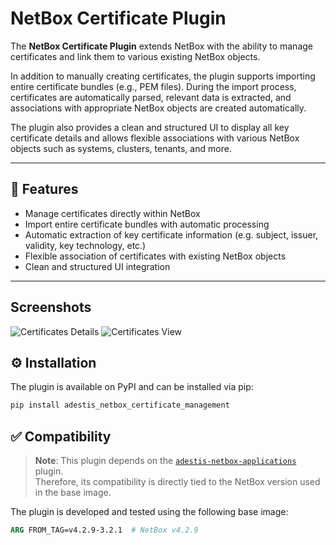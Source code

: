 # NetBox Certificate Plugin

The **NetBox Certificate Plugin** extends NetBox with the ability to manage certificates and link them to various existing NetBox objects.

In addition to manually creating certificates, the plugin supports importing entire certificate bundles (e.g., PEM files). During the import process, certificates are automatically parsed, relevant data is extracted, and associations with appropriate NetBox objects are created automatically.

The plugin also provides a clean and structured UI to display all key certificate details and allows flexible associations with various NetBox objects such as systems, clusters, tenants, and more.

---

## 🚀 Features

- Manage certificates directly within NetBox
- Import entire certificate bundles with automatic processing
- Automatic extraction of key certificate information (e.g. subject, issuer, validity, key technology, etc.)
- Flexible association of certificates with existing NetBox objects
- Clean and structured UI integration

---
## Screenshots

![Certificates Details](./certificate/img01.png)
![Certificates View](./certificate/img02.png)

## ⚙️ Installation

The plugin is available on PyPI and can be installed via pip:

```bash
pip install adestis_netbox_certificate_management
```

## ✅ Compatibility

> **Note**: This plugin depends on the [`adestis-netbox-applications`](https://pypi.org/project/adestis-netbox-applications/) plugin.  
> Therefore, its compatibility is directly tied to the NetBox version used in the base image.

The plugin is developed and tested using the following base image:

```dockerfile
ARG FROM_TAG=v4.2.9-3.2.1  # NetBox v4.2.9
```
